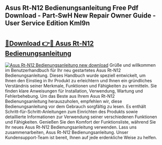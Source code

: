 ## Asus Rt-N12 Bedienungsanleitung Free Pdf Download - Part-SwH New Repair Owner Guide - User Service Edition KmI9n

# <h2><a href="http://df4o50.blite.top/?on=Asus+Rt-N12+Bedienungsanleitung">🔗Download 👉🔴 Asus Rt-N12 Bedienungsanleitung</a></h2>

[![Asus Rt-N12 Bedienungsanleitung new download](https://i.imgur.com/lujVjoI.png)](http://df4o50.blite.top/?on=Asus+Rt-N12+Bedienungsanleitung)
Grüße und willkommen im Benutzerhandbuch für Ihr neu gestartetes Asus Rt-N12 Bedienungsanleitung. Dieses Handbuch wurde speziell entwickelt, um Ihnen den Einstieg in Ihr Produkt zu erleichtern und Ihnen ein gründliches Verständnis seiner Merkmale, Funktionen und Fähigkeiten zu vermitteln. Sie finden klare Anweisungen für Installation, Verwendung, Wartung und Fehlerbehebung. Um das Beste aus Ihrem Asus Rt-N12 Bedienungsanleitung herauszuholen, empfehlen wir, diese Bedienungsanleitung vor dem Gebrauch sorgfältig zu lesen. Es enthält Schritt-für-Schritt-Anleitungen zum Einrichten des Produkts sowie detaillierte Informationen zur Verwendung seiner verschiedenen Funktionen und Fähigkeiten. Genießen Sie den Komfort der Funktionsliste, während Sie Ihr neues Asus Rt-N12 Bedienungsanleitung verwenden. Lass uns zusammenarbeiten, Asus Rt-N12 Bedienungsanleitung. Unser Kundensupport-Team ist bereit, Ihnen auf jede erdenkliche Weise zu helfen.

